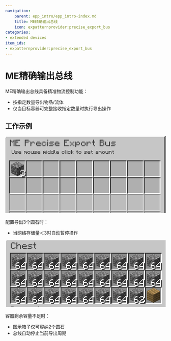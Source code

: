 ```yaml
---
navigation:
    parent: epp_intro/epp_intro-index.md
    title: ME精确输出总线
    icon: expatternprovider:precise_export_bus
categories:
- extended devices
item_ids:
- expatternprovider:precise_export_bus
---
```


# ME精确输出总线

<GameScene zoom="8" background="transparent">
  <ImportStructure src="../structure/cable_precise_export_bus.snbt"></ImportStructure>
</GameScene>

ME精确输出总线具备精准物流控制功能：
- 按指定数量导出物品/流体
- 仅当目标容器可完整接收指定数量时执行导出操作

## 工作示例

![GUI](../pic/pre_bus_gui1.png)

配置导出3个圆石时：
- 当网络存储量＜3时自动暂停操作

![GUI](../pic/pre_bus_gui2.png)

容器剩余容量不足时：
- 图示箱子仅可容纳2个圆石
- 总线自动停止当前导出周期